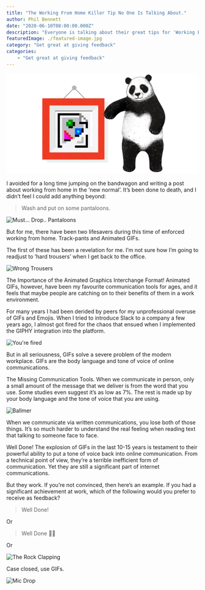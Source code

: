 ```yaml
---
title: "The Working From Home Killer Tip No One Is Talking About."
author: Phil Bennett
date: "2020-06-10T08:00:00.000Z"
description: "Everyone is talking about their great tips for 'Working From Home' but there is one killer tool we're not talking about. "
featuredImage: ./featured-image.jpg
category: "Get great at giving feedback"
categories: 
    - "Get great at giving feedback" 
---
```


![Panda standing next to an empty impage](./featured-image.jpg)

I avoided for a long time jumping on the bandwagon and writing a post about working from home in the ‘new normal’. It’s been done to death, and I didn’t feel I could add anything beyond:

> Wash and put on some pantaloons. 

![Must... Drop.. Pantaloons](https://media.giphy.com/media/l2JdSIT0xiHBTiyXK/giphy.gif)

But for me, there have been two lifesavers during this time of enforced working from home. Track-pants and Animated GIFs. 

The first of these has been a revelation for me. I’m not sure how I’m going to readjust to ‘hard trousers’ when I get back to the office. 

![Wrong Trousers](https://media.giphy.com/media/l3vR595ODT8C5fn4k/giphy.gif)

The Importance of the Animated Graphics Interchange Format!
Animated GIFs, however, have been my favourite communication tools for ages, and it feels that maybe people are catching on to their benefits of them in a work environment. 

For many years I had been derided by peers for my unprofessional overuse of GIFs and Emojis. When I tried to introduce Slack to a company a few years ago, I almost got fired for the chaos that ensued when I implemented the GIPHY integration into the platform. 

![You're fired](https://media.giphy.com/media/gKx73OOaql0julb615/giphy.gif)

But in all seriousness, GIFs solve a severe problem of the modern workplace. GIFs are the body language and tone of voice of online communications. 

The Missing Communication Tools. 
When we communicate in person, only a small amount of the message that we deliver is from the word that you use. Some studies even suggest it’s as low as 7%. The rest is made up by your body language and the tone of voice that you are using. 

![Ballmer](https://media.giphy.com/media/7TkSKe6bpCmUBPdebX/giphy.gif)

When we communicate via written communications, you lose both of those things. It’s so much harder to understand the real feeling when reading text that talking to someone face to face. 

Well Done!
The explosion of GIFs in the last 10-15 years is testament to their powerful ability to put a tone of voice back into online communication. From a technical point of view, they’re a terrible inefficient form of communication. Yet they are still a significant part of internet communications. 

But they work. If you’re not convinced, then here’s an example. If you had a significant achievement at work, which of the following would you prefer to receive as feedback?

> Well Done!

Or

> Well Done 👏🏾

Or

![The Rock Clapping](https://media.giphy.com/media/YGJBp5EgyVP9K/giphy.gif)

Case closed, use GIFs.

![Mic Drop](https://media.giphy.com/media/3o7qDEq2bMbcbPRQ2c/giphy.gif)

